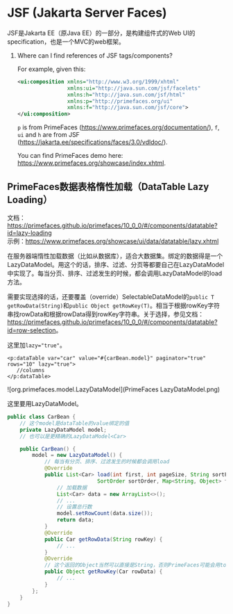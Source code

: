 # JSF (Jakarta Server Faces)

JSF是Jakarta EE（原Java EE）的一部分，是构建组件式的Web UI的specification，也是一个MVC的web框架。

1. Where can I find references of JSF tags/components?

   For example, given this:

   ```xml
   <ui:composition xmlns="http://www.w3.org/1999/xhtml"
                   xmlns:ui="http://java.sun.com/jsf/facelets"
                   xmlns:h="http://java.sun.com/jsf/html"
                   xmlns:p="http://primefaces.org/ui"
                   xmlns:f="http://java.sun.com/jsf/core">
   </ui:composition>
   ```

   `p` is from PrimeFaces (<https://www.primefaces.org/documentation/>), `f`, `ui` and `h` are from JSF (<https://jakarta.ee/specifications/faces/3.0/vdldoc/>).

   You can find PrimeFaces demo here: <https://www.primefaces.org/showcase/index.xhtml>.

## PrimeFaces数据表格惰性加载（DataTable Lazy Loading）

文档：<https://primefaces.github.io/primefaces/10_0_0/#/components/datatable?id=lazy-loading>\
示例：<https://www.primefaces.org/showcase/ui/data/datatable/lazy.xhtml>

在服务器端惰性加载数据（比如从数据库），适合大数据集。绑定的数据得是一个LazyDataModel。用这个的话，排序、过滤、分页等都要自己在LazyDataModel中实现了。每当分页、排序、过滤发生的时候，都会调用LazyDataModel的load方法。

需要实现选择的话，还要覆盖（override）SelectableDataModel的`public T getRowData(String)`和`public Object getRowKey(T)`。相当于根据rowKey字符串找rowData和根据rowData得到rowKey字符串。关于选择，参见文档：<https://primefaces.github.io/primefaces/10_0_0/#/components/datatable?id=row-selection>。

这里加`lazy="true"`。
```xhtml
<p:dataTable var="car" value="#{carBean.model}" paginator="true" rows="10" lazy="true">
   //columns
</p:dataTable>
```

![org.primefaces.model.LazyDataModel](PrimeFaces LazyDataModel.png)

这里要用LazyDataModel。
```java
public class CarBean {
    // 这个model是dataTable的value绑定的值
    private LazyDataModel model;
    // 也可以是更精确的LazyDataModel<Car>

    public CarBean() {
        model = new LazyDataModel() {
            // 每当有分页、排序、过滤发生的时候都会调用load
            @Override
            public List<Car> load(int first, int pageSize, String sortField,
                             SortOrder sortOrder, Map<String, Object> filters) {
                // 加载数据
                List<Car> data = new ArrayList<>();
                // ...
                // 设置总行数
                model.setRowCount(data.size());
                return data;
            }
            @Override
            public Car getRowData(String rowKey) {
                // ...
            }
            @Override
            // 这个返回的Object当然可以直接是String，否则PrimeFaces可能会用toString等方法得到一个String
            public Object getRowKey(Car rowData) {
                // ...
            }
        };
    }
}
```
